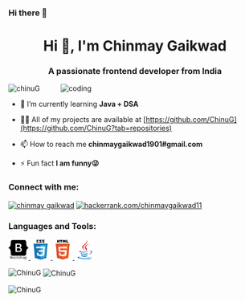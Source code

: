 ### Hi there 👋
<h1 align="center">Hi 👋, I'm Chinmay Gaikwad</h1>
<h3 align="center">A passionate frontend developer from India</h3>

<img align="right" alt="coding" width="400" border-radius=25% src="https://cdn.dribbble.com/users/1162077/screenshots/5403918/media/d5dccb5d5818cba2c8fa0cb15fb578b3.gif">

<p align="left"> <img src="https://komarev.com/ghpvc/?username=chinuG&label=Profile%20views&color=0e75b6&style=flat" alt="chinuG" /> </p>

- 🌱 I’m currently learning **Java + DSA**

- 👨‍💻 All of my projects are available at [https://github.com/ChinuG](https://github.com/ChinuG?tab=repositories)

- 📫 How to reach me **chinmaygaikwad1901#gmail.com**

- ⚡ Fun fact **I am funny😜**

<h3 align="left">Connect with me:</h3>
<p align="left">
<a href="https://linkedin.com/in/chinmay gaikwad" target="blank"><img align="center" src="https://raw.githubusercontent.com/rahuldkjain/github-profile-readme-generator/master/src/images/icons/Social/linked-in-alt.svg" alt="chinmay gaikwad" height="30" width="40" /></a>
<a href="https://www.hackerrank.com/hackerrank.com/chinmaygaikwad11" target="blank"><img align="center" src="https://raw.githubusercontent.com/rahuldkjain/github-profile-readme-generator/master/src/images/icons/Social/hackerrank.svg" alt="hackerrank.com/chinmaygaikwad11" height="30" width="40" /></a>
</p>

<h3 align="left">Languages and Tools:</h3>
<p align="left"> <a href="https://getbootstrap.com" target="_blank" rel="noreferrer"> <img src="https://raw.githubusercontent.com/devicons/devicon/master/icons/bootstrap/bootstrap-plain-wordmark.svg" alt="bootstrap" width="40" height="40"/> </a> <a href="https://www.w3schools.com/css/" target="_blank" rel="noreferrer"> <img src="https://raw.githubusercontent.com/devicons/devicon/master/icons/css3/css3-original-wordmark.svg" alt="css3" width="40" height="40"/> </a> <a href="https://www.w3.org/html/" target="_blank" rel="noreferrer"> <img src="https://raw.githubusercontent.com/devicons/devicon/master/icons/html5/html5-original-wordmark.svg" alt="html5" width="40" height="40"/> </a> <a href="https://www.java.com" target="_blank" rel="noreferrer"> <img src="https://raw.githubusercontent.com/devicons/devicon/master/icons/java/java-original.svg" alt="java" width="40" height="40"/> </a> </p>

<p><img align="left" src="https://github-readme-stats.vercel.app/api/top-langs?username=ChinuG&show_icons=true&locale=en&layout=compact" alt="ChinuG" /></p>

<p>&nbsp;<img align="center" src="https://github-readme-stats.vercel.app/api?username=ChinuG&show_icons=true&locale=en" alt="ChinuG" /></p>

<p><img align="center" src="https://github-readme-streak-stats.herokuapp.com/?user=ChinuG&" alt="ChinuG" /></p>
